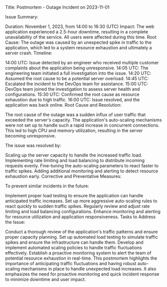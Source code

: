 Title: Postmortem - Outage Incident on 2023-11-01


Issue Summary:

Duration: November 1, 2023, from 14:00 to 16:30 (UTC)
Impact: The web application experienced a 2.5-hour downtime, resulting in a complete unavailability of the service. All users were affected during this time.
Root Cause: The outage was caused by an unexpected spike in traffic to the application, which led to a system resource exhaustion and ultimately a server crash.
Timeline:


14:00 UTC: Issue detected by an engineer who received multiple customer complaints about the application being unresponsive.
14:05 UTC: The engineering team initiated a full investigation into the issue.
14:20 UTC: Assumed the root cause to be a potential server overload.
14:45 UTC: Escalated the incident to the DevOps team for assistance.
15:00 UTC: DevOps team joined the investigation to assess server health and configurations.
15:30 UTC: Confirmed the root cause as resource exhaustion due to high traffic.
16:00 UTC: Issue resolved, and the application was back online.
Root Cause and Resolution:

The root cause of the outage was a sudden influx of user traffic that exceeded the server's capacity. The application's auto-scaling mechanisms were not set up to handle such a rapid increase in concurrent connections. This led to high CPU and memory utilization, resulting in the server becoming unresponsive.

The issue was resolved by:

Scaling up the server capacity to handle the increased traffic load.
Implementing rate limiting and load balancing to distribute incoming requests evenly.
Fine-tuning the auto-scaling parameters to react faster to traffic spikes.
Adding additional monitoring and alerting to detect resource exhaustion early.
Corrective and Preventative Measures:

To prevent similar incidents in the future:

Implement proper load testing to ensure the application can handle anticipated traffic increases.
Set up more aggressive auto-scaling rules to react quickly to sudden traffic spikes.
Regularly review and adjust rate limiting and load balancing configurations.
Enhance monitoring and alerting for resource utilization and application responsiveness.
Tasks to Address the Issue:

Conduct a thorough review of the application's traffic patterns and ensure proper capacity planning.
Set up automated load testing to simulate traffic spikes and ensure the infrastructure can handle them.
Develop and implement automated scaling policies to handle traffic fluctuations effectively.
Establish a proactive monitoring system to alert the team of potential resource exhaustion in real-time.
This postmortem highlights the importance of anticipating traffic fluctuations and having robust auto-scaling mechanisms in place to handle unexpected load increases. It also emphasizes the need for proactive monitoring and quick incident response to minimize downtime and user impact.
